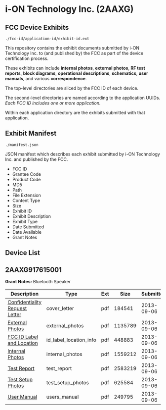 # i-ON Technology Inc. (2AAXG)
## FCC Device Exhibits

```
./fcc-id/application-id/exhibit-id.ext
```

This repository contains the exhibit documents submitted by i-ON Technology Inc. to (and published by) the FCC as part of the device certification process.

These exhibits can include **internal photos**, **external photos**, **RF test reports**, **block diagrams**, **operational descriptions**, **schematics**, **user manuals**, and various **correspondence**.

The top-level directories are sliced by the FCC ID of each device.

The second-level directories are named according to the application UUIDs. *Each FCC ID includes one or more application.*

Within each application directory are the exhibits submitted with that application. 

## Exhibit Manifest

```
./manifest.json
```

JSON manifest which describes each exhibit submitted by i-ON Technology Inc. and published by the FCC.

- FCC ID
- Grantee Code
- Product Code
- MD5
- Path
- File Extension
- Content Type
- Size
- Exhibit ID
- Exhibit Description
- Exhibit Type
- Date Submitted
- Date Available
- Grant Notes

## Device List
## 2AAXG917615001
**Grant Notes:** Bluetooth Speaker

| Description | Type | Ext | Size | Submitted | Available |
| ----------- | ---- | --- | ---- | --------- | --------- |
| [Confidentiality Request Letter](2AAXG917615001/9284082333bdedc86a80f6869e569ba2/2064440.pdf) | cover_letter | pdf | 184541 | 2013-09-06 | 2013-09-06 |
| [External Photos](2AAXG917615001/9284082333bdedc86a80f6869e569ba2/2064441.pdf) | external_photos | pdf | 1135789 | 2013-09-06 | 2013-09-06 |
| [FCC ID Label and Location](2AAXG917615001/9284082333bdedc86a80f6869e569ba2/2064443.pdf) | id_label_location_info | pdf | 448883 | 2013-09-06 | 2013-09-06 |
| [Internal Photos](2AAXG917615001/9284082333bdedc86a80f6869e569ba2/2064442.pdf) | internal_photos | pdf | 1559212 | 2013-09-06 | 2013-09-06 |
| [Test Report](2AAXG917615001/9284082333bdedc86a80f6869e569ba2/2064445.pdf) | test_report | pdf | 2583219 | 2013-09-06 | 2013-09-06 |
| [Test Setup Photos](2AAXG917615001/9284082333bdedc86a80f6869e569ba2/2064444.pdf) | test_setup_photos | pdf | 625584 | 2013-09-06 | 2013-09-06 |
| [User Manual](2AAXG917615001/9284082333bdedc86a80f6869e569ba2/2064446.pdf) | users_manual | pdf | 249795 | 2013-09-06 | 2013-09-06 |
